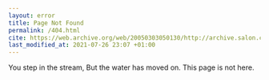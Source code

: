 ```yaml
---
layout: error
title: Page Not Found
permalink: /404.html
cite: https://web.archive.org/web/20050303050130/http://archive.salon.com/21st/chal/1998/02/10chal3.html
last_modified_at: 2021-07-26 23:07 +01:00
---
```


You step in the stream,
But the water has moved on.
This page is not here.
